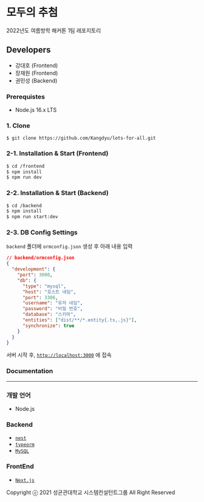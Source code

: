 # 모두의 추첨

2022년도 여름방학 해커톤 1팀 레포지토리

## Developers

- 강대호 (Frontend)
- 장재원 (Frontend)
- 권민성 (Backend)

### Prerequistes

- Node.js 16.x LTS

### 1. Clone

```shell
$ git clone https://github.com/Kangdyu/lots-for-all.git
```

### 2-1. Installation & Start (Frontend)

```bash
$ cd /frontend
$ npm install
$ npm run dev
```

### 2-2. Installation & Start (Backend)

```bash
$ cd /backend
$ npm install
$ npm run start:dev
```

### 2-3. DB Config Settings

`backend` 폴더에 `ormconfig.json` 생성 후 아래 내용 입력

```json
// backend/ormconfig.json
{
  "development": {
    "port": 3000,
    "db": {
      "type": "mysql",
      "host": "호스트 네임",
      "port": 3306,
      "username": "유저 네임",
      "password": "비밀 번호",
      "database": "스키마",
      "entities": ["dist/**/*.entity{.ts,.js}"],
      "synchronize": true
    }
  }
}
```

서버 시작 후,
[`http://localhost:3000`](http://localhost:3000) 에 접속

### Documentation

---

### 개발 언어

- Node.js

### Backend

- [`nest`](https://nestjs.com/)
- [`typeorm`](https://typeorm.io/#/)
- [`MySQL`](https://www.mysql.com/)

### FrontEnd

- [`Next.js`](https://nextjs.org/)

Copyright ⓒ 2021 성균관대학교 시스템컨설턴트그룹 All Right Reserved
